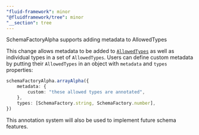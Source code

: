 ```yaml
---
"fluid-framework": minor
"@fluidframework/tree": minor
"__section": tree
---
```

SchemaFactoryAlpha supports adding metadata to AllowedTypes

This change allows metadata to be added to [`AllowedTypes`](https://fluidframework.com/docs/api/fluid-framework/allowedtypes-typealias) as well as individual types in a set of `AllowedTypes`.
Users can define custom metadata by putting their `AllowedTypes` in an object with `metadata` and `types` properties:

```typescript
schemaFactoryAlpha.arrayAlpha({
	metadata: {
		custom: "these allowed types are annotated",
	},
	types: [SchemaFactory.string, SchemaFactory.number],
})
```

This annotation system will also be used to implement future schema features.
